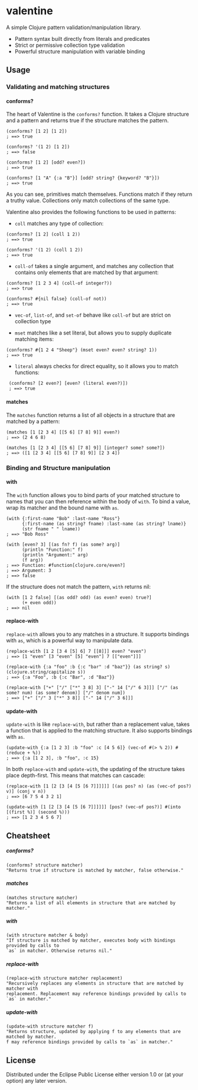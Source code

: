 # valentine

A simple Clojure pattern validation/manipulation library.

- Pattern syntax built directly from literals and predicates
- Strict or permissive collection type validation
- Powerful structure manipulation with variable binding

## Usage

### Validating and matching structures

#### conforms?

The heart of Valentine is the `conforms?` function. It takes a Clojure structure and a pattern and returns true if the structure matches the pattern.

```
(conforms? [1 2] [1 2])
; ==> true

(conforms? '(1 2) [1 2])
; ==> false

(conforms? [1 2] [odd? even?])
; ==> true

(conforms? [1 "A" {:a "B"}] [odd? string? {keyword? "B"}])
; ==> true
```

As you can see, primitives match themselves. Functions match if they return a truthy value. Collections only match collections of the same type.

Valentine also provides the following functions to be used in patterns:

 - `coll` matches any type of collection:
 ```
 (conforms? [1 2] (coll 1 2))
 ; ==> true

 (conforms? '(1 2) (coll 1 2))
 ; ==> true
 ```

 - `coll-of` takes a single argument, and matches any collection that contains only elements that are matched by that argument:
 ```
 (conforms? [1 2 3 4] (coll-of integer?))
 ; ==> true

 (conforms? #{nil false} (coll-of not))
 ; ==> true
 ```

 - `vec-of`, `list-of`, and `set-of` behave like `coll-of` but are strict on collection type

 - `mset` matches like a set literal, but allows you to supply duplicate matching items:
 ```
 (conforms? #{1 2 4 "Sheep"} (mset even? even? string? 1))
 ; ==> true
 ```

 - `literal` always checks for direct equality, so it allows you to match functions:
```
 (conforms? [2 even?] [even? (literal even?)])
 ; ==> true
```

#### matches

The `matches` function returns a list of all objects in a structure that are matched by a pattern:

```
(matches [1 [2 3 4] [[5 6] [7 8] 9]] even?)
; ==> (2 4 6 8)

(matches [1 [2 3 4] [[5 6] [7 8] 9]] [integer? some? some?])
; ==> ([1 [2 3 4] [[5 6] [7 8] 9]] [2 3 4])
```

### Binding and Structure manipulation

#### with

The `with` function allows you to bind parts of your matched structure to names that you can then reference within the body of `with`. To bind a value, wrap its matcher and the bound name with `as`.

```
(with {:first-name "Bob" :last-name "Ross"}
      {:first-name (as string? fname) :last-name (as string? lname)}
      (str fname " " lname))
; ==> "Bob Ross"

(with [even? 3] [(as fn? f) (as some? arg)]
      (println "Function:" f)
      (println "Argument:" arg)
      (f arg))
; ==> Function: #function[clojure.core/even?]
; ==> Argument: 3
; ==> false
```

If the structure does not match the pattern, `with` returns nil:
```
(with [1 2 false] [(as odd? odd) (as even? even) true?]
      (+ even odd))
; ==> nil
```

#### replace-with

`replace-with` allows you to any matches in a structure. It supports bindings with `as`, which is a powerful way to manipulate data.

```
(replace-with [1 2 [3 4 [5] 6] 7 [[8]]] even? "even")
; ==> [1 "even" [3 "even" [5] "even"] 7 [["even"]]]

(replace-with {:a "foo" :b {:c "bar" :d "baz"}} (as string? s) (clojure.string/capitalize s))
; ==> {:a "Foo", :b {:c "Bar", :d "Baz"}}

(replace-with ["+" ["/" ["*" 3 8] 3] ["-" 14 ["/" 6 3]]] ["/" (as some? num) (as some? denom)] ["/" denom num])
; ==> ["+" ["/" 3 ["*" 3 8]] ["-" 14 ["/" 3 6]]]
```

#### update-with

`update-with` is like `replace-with`, but rather than a replacement value, takes a function that is applied to the matching structure. It also supports bindings with `as`.

```
(update-with {:a [1 2 3] :b "foo" :c [4 5 6]} (vec-of #(> % 2)) #(reduce + %))
; ==> {:a [1 2 3], :b "foo", :c 15}
```

In both `replace-with` and `update-with`, the updating of the structure takes place depth-first. This means that matches can cascade:

```
(replace-with [1 [2 [3 [4 [5 [6 7]]]]]] [(as pos? n) (as (vec-of pos?) v)] (conj v n))
; ==> [6 7 5 4 3 2 1]

(update-with [1 [2 [3 [4 [5 [6 7]]]]]] [pos? (vec-of pos?)] #(into [(first %)] (second %)))
; ==> [1 2 3 4 5 6 7]
```

## Cheatsheet

##### conforms?
```
(conforms? structure matcher)
"Returns true if structure is matched by matcher, false otherwise."
```
##### matches
```
(matches structure matcher)
"Returns a list of all elements in structure that are matched by matcher."
```
##### with
```
(with structure matcher & body)
"If structure is matched by matcher, executes body with bindings provided by calls to
`as` in matcher. Otherwise returns nil."
```
##### replace-with
```
(replace-with structure matcher replacement)
"Recursively replaces any elements in structure that are matched by matcher with
replacement. Replacement may reference bindings provided by calls to `as` in matcher."
```
##### update-with
```
(update-with structure matcher f)
"Returns structure, updated by applying f to any elements that are matched by matcher.
f may reference bindings provided by calls to `as` in matcher."
```

## License

Distributed under the Eclipse Public License either version 1.0 or (at
your option) any later version.
